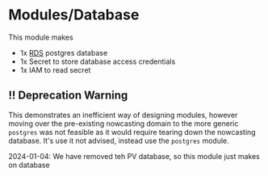 # Modules/Database

This module makes
- 1x [RDS](https://eu-west-2.console.aws.amazon.com/rds/home) postgres database
- 1x Secret to store database access credentials
- 1x IAM to read secret

## !! Deprecation Warning

This demonstrates an inefficient way of designing modules, however moving over the pre-existing nowcasting domain to
the more generic `postgres` was not feasible as it would require tearing down the nowcasting database.
It's use it not advised, instead use the `postgres` module.

2024-01-04: We have removed teh PV database, so this module just makes on database
